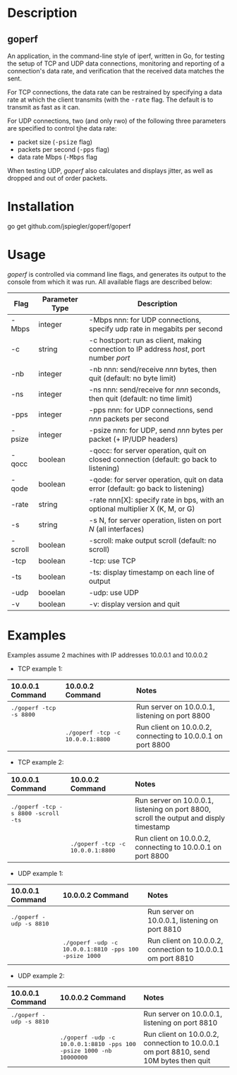 # Description

## goperf

An application, in the command-line style of iperf, written in Go, for testing the setup of TCP and UDP data connections, monitoring and reporting of a connection's data rate, and verification that the received data matches the sent.

For TCP connections, the data rate can be restrained by specifying a data rate at which the client transmits (with the <tt>-rate</tt> flag. The default is to transmit as fast as it can.

For UDP connections, two (and only rwo) of the following three parameters are specified to control tjhe data rate:

* packet size (<tt>-psize</tt> flag)
* packets per second (<tt>-pps</tt> flag)
* data rate Mbps (<tt>-Mbps</tt> flag

When testing UDP, *goperf* also calculates and displays jitter, as well as dropped and out of order packets.

# Installation

go get github.com/jspiegler/goperf/goperf

# Usage

*goperf* is controlled via command line flags, and generates its output to the console from which it was run. All available flags are described below:

| Flag       | Parameter Type | Description                                                                             |
|------------|----------------|-----------------------------------------------------------------------------------------|
| -Mbps      | integer        | -Mbps nnn: for UDP connections, specify udp rate in megabits per second                 |
| -c         | string         | -c host:port: run as client, making connection to IP address *host*, port number *port* |
| -nb        | integer        | -nb nnn: send/receive *nnn* bytes, then quit (default: no byte limit)                   |
| -ns        | integer        | -ns nnn: send/receive for *nnn* seconds, then quit (default: no time limit)             |
| -pps       | integer        | -pps nnn: for UDP connections, send *nnn* packets per second                            |
| -psize     | integer        | -psize nnn: for UDP, send *nnn* bytes per packet (+ IP/UDP headers)                     |
| -qocc      | boolean        | -qocc: for server operation, quit on closed connection (default: go back to listening)  |
| -qode      | boolean        | -qode: for server operation, quit on data error (default: go back to listening)         |
| -rate      | string         | -rate nnn[X]: specify rate in bps, with an optional multiplier X (K, M, or G)           |
| -s         | string         | -s N, for server operation, listen on port *N* (all interfaces)                         |
| -scroll    | boolean        | -scroll: make output scroll (default: no scroll)                                        |
| -tcp       | boolean        | -tcp: use TCP                                                                           |
| -ts        | boolean        | -ts: display timestamp on each line of output                                           |
| -udp       | booelan        | -udp: use UDP                                                                           |
| -v         | boolean        | -v: display version and quit                                                            |

# Examples

Examples assume 2 machines with IP addresses 10.0.0.1 and 10.0.0.2

* TCP example 1:

| 10.0.0.1 Command | 10.0.0.2 Command | Notes |
|:---------------- |:---------------- |:----- |
|<tt>./goperf -tcp -s 8800</tt>|      | Run server on 10.0.0.1, listening on port 8800|
|                  |<tt>./goperf -tcp -c 10.0.0.1:8800| Run client on 10.0.0.2, connecting to 10.0.0.1 on port 8800|

* TCP example 2:

| 10.0.0.1 Command | 10.0.0.2 Command | Notes |
|:---------------- |:---------------- |:----- |
|<tt>./goperf -tcp -s 8800 -scroll -ts</tt>|      | Run server on 10.0.0.1, listening on port 8800, scroll the output and disply timestamp|
|                  |<tt>./goperf -tcp -c 10.0.0.1:8800| Run client on 10.0.0.2, connecting to 10.0.0.1 on port 8800|

* UDP example 1:

| 10.0.0.1 Command | 10.0.0.2 Command | Notes |
|:---------------- |:---------------- |:----- |
|<tt>./goperf -udp -s 8810</tt>|      | Run server on 10.0.0.1, listening on port 8810|
|                  |<tt>./goperf -udp -c 10.0.0.1:8810 -pps 100 -psize 1000|Run client on 10.0.0.2, connection to 10.0.0.1 om port 8810|

* UDP example 2:

| 10.0.0.1 Command | 10.0.0.2 Command | Notes |
|:---------------- |:---------------- |:----- |
|<tt>./goperf -udp -s 8810</tt>|      | Run server on 10.0.0.1, listening on port 8810|
|                  |<tt>./goperf -udp -c 10.0.0.1:8810 -pps 100 -psize 1000 -nb 10000000|Run client on 10.0.0.2, connection to 10.0.0.1 om port 8810, send 10M bytes then quit|


